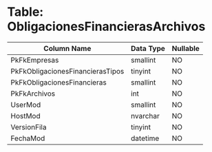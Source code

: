 # Table: ObligacionesFinancierasArchivos

| Column Name | Data Type | Nullable |
|-------------|-----------|----------|
| PkFkEmpresas | smallint | NO |
| PkFkObligacionesFinancierasTipos | tinyint | NO |
| PkFkObligacionesFinancieras | smallint | NO |
| PkFkArchivos | int | NO |
| UserMod | smallint | NO |
| HostMod | nvarchar | NO |
| VersionFila | tinyint | NO |
| FechaMod | datetime | NO |
